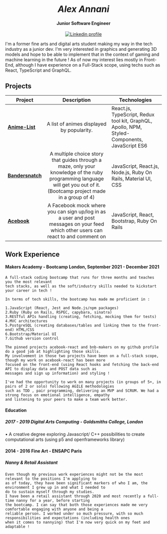 <div align="center">
  <h1><i>Alex Annani</i></h1>

  <h4>Junior Software Engineer</h4>
  
[![Linkedin profile](https://img.shields.io/badge/Linkedin-Alex%20Annani-0077B5?style=social&logo=linkedin&?labelColor=fff)](https://www.linkedin.com/in/alexander-annani-8205161a2/)

</div>

I'm a former fine arts and digital arts student making my way in the tech industry as a junior dev. I'm very interested in graphics and generating 3D models and hope to be able to implement that in the context of gaming and machine learning in the future ! As of now my interest lies mostly in Front-End, although I have experience on a Full-Stack scope, using techs such as React, TypeScript and GraphQL.

## Projects

|Project        |Description                    |Technologies  |            
|----------|--------------------------|------------------------------|
|<b>[Anime-List](https://github.com/Alex969/Anime-List)</b>|<div align="center"> A list of animes displayed by popularity.</div>|React.js, TypeScript, Redux tool kit, GraphQL, Apollo, NPM, Styled-Components, JavaScript ES6|
|<b>[Bandersnatch](https://github.com/Alex969/bandersnatch)</b>|<div align="center"> A multiple choice story that guides through a maze, only your knowledge of the ruby programming language will get you out of it.(Bootcamp project made in a group of 4)|JavaScript, React.js, Node.js, Ruby On Rails, Material UI, CSS|
|<b>[Acebook](https://github.com/Alex969/acebook-react)</b>|<div align="center">A Facebook mock where you can sign up/log in as a user and post messages on your feed which other users can react to and comment on </div>|JavaScript, React, Bootstrap, Ruby On Rails|

## Work Experience
  
#### Makers Academy - Bootcamp London, September 2021 - December 2021 
```  
A full-stack coding bootcamp that runs for three months and teaches you the most relevant
tech stacks, as well as the soft/industry skills needed to kickstart your career in tech !
 
In terms of tech skills, the bootcamp has made me proficient in :
  
1.JavaScript (React, Jest and Node.js/npm packages)
2.Ruby (Ruby on Rails, RSPEC, capybara, sinatra)
3.RESTful APIs handling (creating, fetching, mocking them for tests)
4.MVC architectures
5.PostgreSQL (creating databases/tables and linking them to the front-end) HTML/CSS
6.Bootstrap/Material UI
7.Github version control
  
The pinned projects acebook-react and bnb-makers on my github profile do a good job at highlighting those skills. 
My involvement in those two projects have been on a full-stack scope, though my work on acebook-react has been more 
focused on the front-end (using React hooks and fetching the back-end API to display data and POST data such as 
messages and sign up information) and styling !
  
I've had the opportunity to work on many projects (in groups of 5+, in pairs of 2 or solo) following AGILE methodologies 
such as TDD , pair programming, delivering an MVP and SCRUM. We had a strong focus on emotional intelligence, empathy 
and listening to your peers to make a team work better.
```

#### Education 
 
  ##### 2017 - 2019 Digital Arts Computing - Goldsmiths College, London
  • A creative degree exploring Javascript/ C++ possibilities to create computational arts (using p5 and openframeworks library)
  
  #### 2014 - 2016 Fine Art - ENSAPC Paris 
  

##### Nanny & Retail Assistant 
  
  ````
  Even though my previous work experiences might not be the most relevant to the positions I'm applying to 
  as of today, they have been significant markers of who I am, the environment I grew up in and what I needed to 
  do to sustain myself through my studies.
I have been a retail assistant through 2020 and most recently a full-time nanny for a year, before starting 
  the bootcamp. I can say that both those experiences made me very comfortable engaging with anyone and being a 
  reliable person. I worked under so much pressure, with so much responsibilities and expectations (including health ones 
  when it comes to nannying) that I'm now very quick on my feet and adaptable !
 ````

